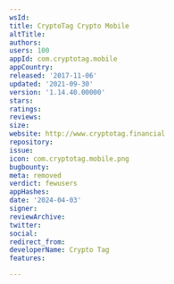 ```yaml
---
wsId: 
title: CryptoTag Crypto Mobile
altTitle: 
authors: 
users: 100
appId: com.cryptotag.mobile
appCountry: 
released: '2017-11-06'
updated: '2021-09-30'
version: '1.14.40.00000'
stars: 
ratings: 
reviews: 
size: 
website: http://www.cryptotag.financial
repository: 
issue: 
icon: com.cryptotag.mobile.png
bugbounty: 
meta: removed
verdict: fewusers
appHashes: 
date: '2024-04-03'
signer: 
reviewArchive: 
twitter: 
social: 
redirect_from: 
developerName: Crypto Tag
features: 

---
```



